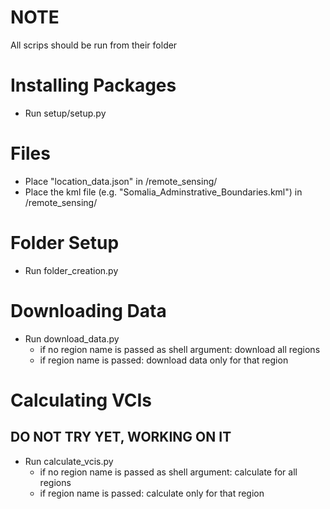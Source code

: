 # NOTE
All scrips should be run from their folder

# Installing Packages
- Run setup/setup.py 

# Files
- Place "location_data.json" in /remote_sensing/
- Place the kml file (e.g. "Somalia_Adminstrative_Boundaries.kml") in /remote_sensing/ 

# Folder Setup
- Run folder_creation.py

# Downloading Data
- Run download_data.py 
    - if no region name is passed as shell argument: download all regions
    - if region name is passed: download data only for that region

# Calculating VCIs
## DO NOT TRY YET, WORKING ON IT 
- Run calculate_vcis.py 
    - if no region name is passed as shell argument: calculate for all regions
    - if region name is passed: calculate only for that region
